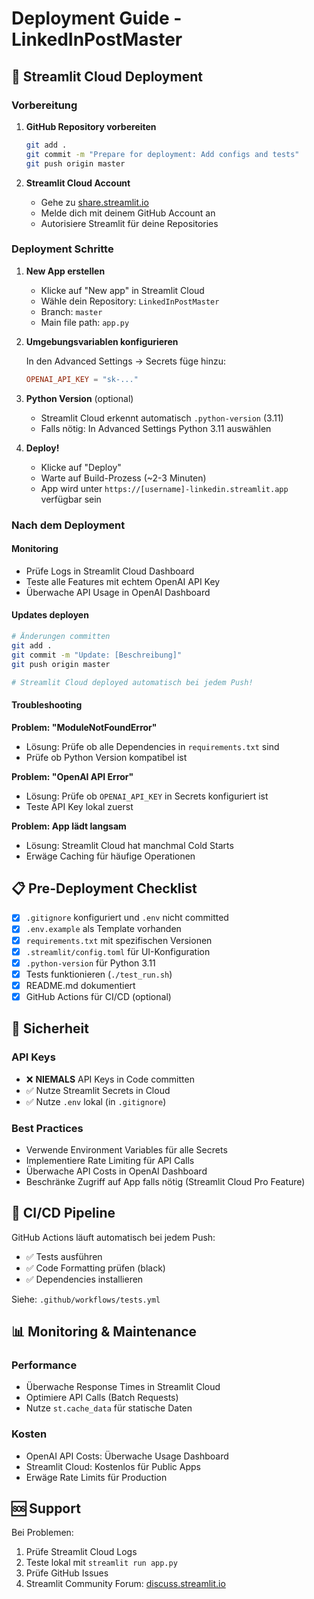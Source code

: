 # Deployment Guide - LinkedInPostMaster

## 🚀 Streamlit Cloud Deployment

### Vorbereitung

1. **GitHub Repository vorbereiten**
   ```bash
   git add .
   git commit -m "Prepare for deployment: Add configs and tests"
   git push origin master
   ```

2. **Streamlit Cloud Account**
   - Gehe zu [share.streamlit.io](https://share.streamlit.io)
   - Melde dich mit deinem GitHub Account an
   - Autorisiere Streamlit für deine Repositories

### Deployment Schritte

1. **New App erstellen**
   - Klicke auf "New app" in Streamlit Cloud
   - Wähle dein Repository: `LinkedInPostMaster`
   - Branch: `master`
   - Main file path: `app.py`

2. **Umgebungsvariablen konfigurieren**
   
   In den Advanced Settings → Secrets füge hinzu:
   ```toml
   OPENAI_API_KEY = "sk-..."
   ```

3. **Python Version** (optional)
   - Streamlit Cloud erkennt automatisch `.python-version` (3.11)
   - Falls nötig: In Advanced Settings Python 3.11 auswählen

4. **Deploy!**
   - Klicke auf "Deploy"
   - Warte auf Build-Prozess (~2-3 Minuten)
   - App wird unter `https://[username]-linkedin.streamlit.app` verfügbar sein

### Nach dem Deployment

#### Monitoring
- Prüfe Logs in Streamlit Cloud Dashboard
- Teste alle Features mit echtem OpenAI API Key
- Überwache API Usage in OpenAI Dashboard

#### Updates deployen
```bash
# Änderungen committen
git add .
git commit -m "Update: [Beschreibung]"
git push origin master

# Streamlit Cloud deployed automatisch bei jedem Push!
```

#### Troubleshooting

**Problem: "ModuleNotFoundError"**
- Lösung: Prüfe ob alle Dependencies in `requirements.txt` sind
- Prüfe ob Python Version kompatibel ist

**Problem: "OpenAI API Error"**
- Lösung: Prüfe ob `OPENAI_API_KEY` in Secrets konfiguriert ist
- Teste API Key lokal zuerst

**Problem: App lädt langsam**
- Lösung: Streamlit Cloud hat manchmal Cold Starts
- Erwäge Caching für häufige Operationen

## 📋 Pre-Deployment Checklist

- [x] `.gitignore` konfiguriert und `.env` nicht committed
- [x] `.env.example` als Template vorhanden
- [x] `requirements.txt` mit spezifischen Versionen
- [x] `.streamlit/config.toml` für UI-Konfiguration
- [x] `.python-version` für Python 3.11
- [x] Tests funktionieren (`./test_run.sh`)
- [x] README.md dokumentiert
- [x] GitHub Actions für CI/CD (optional)

## 🔐 Sicherheit

### API Keys
- ❌ **NIEMALS** API Keys in Code committen
- ✅ Nutze Streamlit Secrets in Cloud
- ✅ Nutze `.env` lokal (in `.gitignore`)

### Best Practices
- Verwende Environment Variables für alle Secrets
- Implementiere Rate Limiting für API Calls
- Überwache API Costs in OpenAI Dashboard
- Beschränke Zugriff auf App falls nötig (Streamlit Cloud Pro Feature)

## 🔄 CI/CD Pipeline

GitHub Actions läuft automatisch bei jedem Push:
- ✅ Tests ausführen
- ✅ Code Formatting prüfen (black)
- ✅ Dependencies installieren

Siehe: `.github/workflows/tests.yml`

## 📊 Monitoring & Maintenance

### Performance
- Überwache Response Times in Streamlit Cloud
- Optimiere API Calls (Batch Requests)
- Nutze `st.cache_data` für statische Daten

### Kosten
- OpenAI API Costs: Überwache Usage Dashboard
- Streamlit Cloud: Kostenlos für Public Apps
- Erwäge Rate Limits für Production

## 🆘 Support

Bei Problemen:
1. Prüfe Streamlit Cloud Logs
2. Teste lokal mit `streamlit run app.py`
3. Prüfe GitHub Issues
4. Streamlit Community Forum: [discuss.streamlit.io](https://discuss.streamlit.io)
